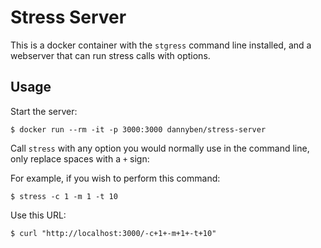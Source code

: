 # Stress Server

This is a docker container with the `stgress` command line installed, and
a webserver that can run stress calls with options.

## Usage

Start the server:

```shell
$ docker run --rm -it -p 3000:3000 dannyben/stress-server
```

Call `stress` with any option you would normally use in the command line,
only replace spaces with a `+` sign:

For example, if you wish to perform this command:

```shell
$ stress -c 1 -m 1 -t 10
```

Use this URL:

```shell
$ curl "http://localhost:3000/-c+1+-m+1+-t+10"
```
